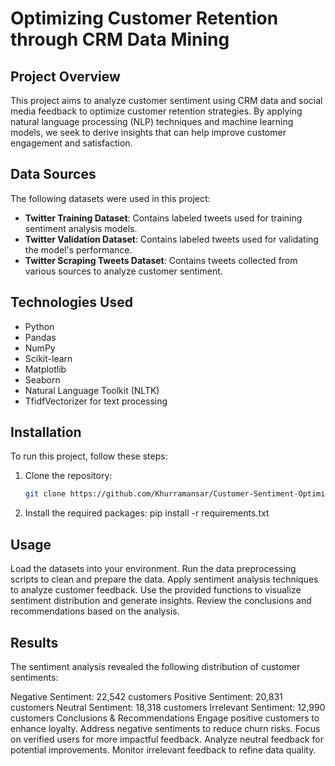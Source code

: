 # Optimizing Customer Retention through CRM Data Mining

## Project Overview
This project aims to analyze customer sentiment using CRM data and social media feedback to optimize customer retention strategies. By applying natural language processing (NLP) techniques and machine learning models, we seek to derive insights that can help improve customer engagement and satisfaction.

## Data Sources
The following datasets were used in this project:
- **Twitter Training Dataset**: Contains labeled tweets used for training sentiment analysis models.
- **Twitter Validation Dataset**: Contains labeled tweets used for validating the model's performance.
- **Twitter Scraping Tweets Dataset**: Contains tweets collected from various sources to analyze customer sentiment.

## Technologies Used
- Python
- Pandas
- NumPy
- Scikit-learn
- Matplotlib
- Seaborn
- Natural Language Toolkit (NLTK)
- TfidfVectorizer for text processing

## Installation
To run this project, follow these steps:
1. Clone the repository:
   ```bash
   git clone https://github.com/Khurramansar/Customer-Sentiment-Optimization
2. Install the required packages: pip install -r requirements.txt

## Usage
Load the datasets into your environment.
Run the data preprocessing scripts to clean and prepare the data.
Apply sentiment analysis techniques to analyze customer feedback.
Use the provided functions to visualize sentiment distribution and generate insights.
Review the conclusions and recommendations based on the analysis.

## Results
The sentiment analysis revealed the following distribution of customer sentiments:

Negative Sentiment: 22,542 customers
Positive Sentiment: 20,831 customers
Neutral Sentiment: 18,318 customers
Irrelevant Sentiment: 12,990 customers
Conclusions & Recommendations
Engage positive customers to enhance loyalty.
Address negative sentiments to reduce churn risks.
Focus on verified users for more impactful feedback.
Analyze neutral feedback for potential improvements.
Monitor irrelevant feedback to refine data quality.

